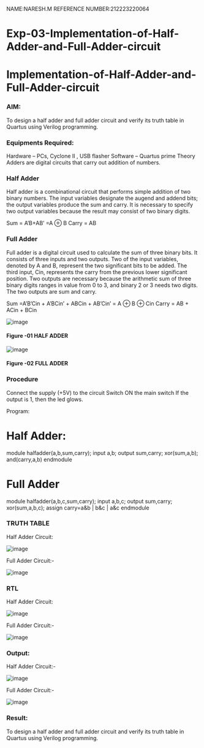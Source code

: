 NAME:NARESH.M
REFERENCE NUMBER:212223220064
# Exp-03-Implementation-of-Half-Adder-and-Full-Adder-circuit

# Implementation-of-Half-Adder-and-Full-Adder-circuit
### AIM:
To design a half adder and full adder circuit and verify its truth table in Quartus using Verilog programming.

### Equipments Required:
Hardware – PCs, Cyclone II , USB flasher
Software – Quartus prime
Theory
Adders are digital circuits that carry out addition of numbers.

### Half Adder
Half adder is a combinational circuit that performs simple addition of two binary numbers. The input variables designate the augend and addend bits; the output variables produce the sum and carry. It is necessary to specify two output variables because the result may consist of two binary digits.

Sum = A’B+AB’ =A ⊕ B Carry = AB

### Full Adder
Full adder is a digital circuit used to calculate the sum of three binary bits. It consists of three inputs and two outputs. Two of the input variables, denoted by A and B, represent the two significant bits to be added. The third input, Cin, represents the carry from the previous lower significant position. Two outputs are necessary because the arithmetic sum of three binary digits ranges in value from 0 to 3, and binary 2 or 3 needs two digits. The two outputs are sum and carry.

Sum =A’B’Cin + A’BCin’ + ABCin + AB’Cin’ = A ⊕ B ⊕ Cin Carry = AB + ACin + BCin

 ![image](https://user-images.githubusercontent.com/36288975/163552156-a13e5a56-c638-4110-97d9-8896907c8d25.png)

#### Figure -01 HALF ADDER 

![image](https://user-images.githubusercontent.com/36288975/163552057-b3547877-6d07-45b4-b7e0-bcfebfad9e1d.png)

#### Figure -02 FULL ADDER 

### Procedure

Connect the supply (+5V) to the circuit
Switch ON the main switch
If the output is 1, then the led glows. 

Program:
# Half Adder:


module halfadder(a,b,sum,carry);
input a,b;
output sum,carry;
xor(sum,a,b);
and(carry,a,b)
endmodule



# Full Adder


module halfadder(a,b,c,sum,carry);
input a,b,c;
output sum,carry;
xor(sum,a,b,c);
assign carry=a&b | b&c | a&c
endmodule



### TRUTH TABLE 
Half Adder Circuit:

![image](https://github.com/Srikaran077/Exp-02-Implementation-of-Half-Adder-and-Full-Adder-circuit/assets/151993143/03d17aba-2ad1-4cc0-9903-56aae4b7e1c8)

Full Adder Circuit:-

![image](https://github.com/Srikaran077/Exp-02-Implementation-of-Half-Adder-and-Full-Adder-circuit/assets/151993143/c2b4621c-146d-451b-849a-34fac4af773b)

### RTL
Half Adder Circuit:

![image](https://github.com/Srikaran077/Exp-02-Implementation-of-Half-Adder-and-Full-Adder-circuit/assets/151993143/fae5b22f-cb73-4f4c-b37c-13d3b3f62fb9)

Full Adder Circuit:-

![image](https://github.com/Srikaran077/Exp-02-Implementation-of-Half-Adder-and-Full-Adder-circuit/assets/151993143/7e5d8d1d-f3c2-4f9a-a3cb-871f6d97443b)

### Output:
Half Adder Circuit:-

![image](https://github.com/Srikaran077/Exp-02-Implementation-of-Half-Adder-and-Full-Adder-circuit/assets/151993143/5ca79bbe-1303-4719-9058-cfafbd7a1df4)

Full Adder Circuit:-

![image](https://github.com/Srikaran077/Exp-02-Implementation-of-Half-Adder-and-Full-Adder-circuit/assets/151993143/60360302-57dd-4106-8c2f-c2ae32560836)

### Result:
To design a half adder and full adder circuit and verify its truth table in Quartus using Verilog programming.

